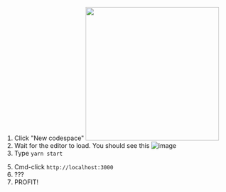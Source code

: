 1. Click "New codespace" <img src="https://user-images.githubusercontent.com/923242/130867045-227e0fe9-84d5-4a1a-be78-0da34853607a.png" width="300">
3. Wait for the editor to load. You should see this ![image](https://user-images.githubusercontent.com/923242/130868019-99e1827b-9966-4d4a-9871-e09c60e4bb15.png)
4. Type `yarn start`
<!--
4. Then, wait for this to appear ![image](https://user-images.githubusercontent.com/923242/130867360-d59a2d20-41dd-40ce-8c53-eb3c45c76400.png)

4. Then, wait for this to appear ![image](https://user-images.githubusercontent.com/923242/130867348-659a6a1d-565a-413f-b1b7-41676259fe0f.png)
-->
5. Cmd-click `http://localhost:3000`
6. ???
7. PROFIT!
